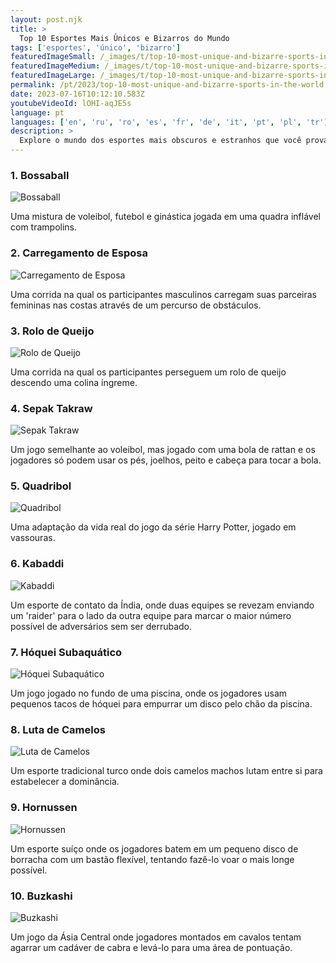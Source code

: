 ```yaml
---
layout: post.njk
title: >
  Top 10 Esportes Mais Únicos e Bizarros do Mundo
tags: ['esportes', 'único', 'bizarro']
featuredImageSmall: /_images/t/top-10-most-unique-and-bizarre-sports-in-the-world-cover-pt-small.webp
featuredImageMedium: /_images/t/top-10-most-unique-and-bizarre-sports-in-the-world-cover-pt-medium.webp
featuredImageLarge: /_images/t/top-10-most-unique-and-bizarre-sports-in-the-world-cover-pt-large.webp
permalink: /pt/2023/top-10-most-unique-and-bizarre-sports-in-the-world.html
date: 2023-07-16T10:12:10.583Z
youtubeVideoId: lOHI-aqJE5s
language: pt
languages: ['en', 'ru', 'ro', 'es', 'fr', 'de', 'it', 'pt', 'pl', 'tr']
description: >
  Explore o mundo dos esportes mais obscuros e estranhos que você provavelmente nunca ouviu falar.
---
```


### 1. Bossaball

![Bossaball](/_images/1/16fc8bfce8604c3a25383e753f7fa6f4-medium.webp)

Uma mistura de voleibol, futebol e ginástica jogada em uma quadra inflável com trampolins.

### 2. Carregamento de Esposa

![Carregamento de Esposa](/_images/3/348ab9c9df4300d303adbb838451e8a4-medium.webp)

Uma corrida na qual os participantes masculinos carregam suas parceiras femininas nas costas através de um percurso de obstáculos.

### 3. Rolo de Queijo

![Rolo de Queijo](/_images/a/a34ada92fd4595371e1c6ba60ff16ffb-medium.webp)

Uma corrida na qual os participantes perseguem um rolo de queijo descendo uma colina íngreme.

### 4. Sepak Takraw

![Sepak Takraw](/_images/c/c7868d6c5093606b0ce461ea41165848-medium.webp)

Um jogo semelhante ao voleibol, mas jogado com uma bola de rattan e os jogadores só podem usar os pés, joelhos, peito e cabeça para tocar a bola.

### 5. Quadribol

![Quadribol](/_images/c/c7a75bac92f44fca73f8cef3fd2c3961-medium.webp)

Uma adaptação da vida real do jogo da série Harry Potter, jogado em vassouras.

### 6. Kabaddi

![Kabaddi](/_images/1/1c051a83969c2b27a4c5c64a5c6eab45-medium.webp)

Um esporte de contato da Índia, onde duas equipes se revezam enviando um 'raider' para o lado da outra equipe para marcar o maior número possível de adversários sem ser derrubado.

### 7. Hóquei Subaquático

![Hóquei Subaquático](/_images/5/55d4f4db29c4be0dd6bb97c0e00ca84e-medium.webp)

Um jogo jogado no fundo de uma piscina, onde os jogadores usam pequenos tacos de hóquei para empurrar um disco pelo chão da piscina.

### 8. Luta de Camelos

![Luta de Camelos](/_images/c/cb4e8ebc7bcd2017ec936df22eff634b-medium.webp)

Um esporte tradicional turco onde dois camelos machos lutam entre si para estabelecer a dominância.

### 9. Hornussen

![Hornussen](/_images/9/9b0cd05d616f443d18729bbae5c95621-medium.webp)

Um esporte suíço onde os jogadores batem em um pequeno disco de borracha com um bastão flexível, tentando fazê-lo voar o mais longe possível.

### 10. Buzkashi

![Buzkashi](/_images/3/34c8c5fe5b8b982e01fe3f7f9f77efd7-medium.webp)

Um jogo da Ásia Central onde jogadores montados em cavalos tentam agarrar um cadáver de cabra e levá-lo para uma área de pontuação.

